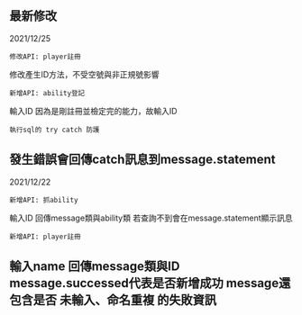 最新修改
-----------------------

2021/12/25

    修改API: player註冊

修改產生ID方法，不受空號與非正規號影響


    新增API: ability登記

輸入ID
因為是剛註冊並檢定完的能力，故輸入ID


    執行sql的 try catch 防護

發生錯誤會回傳catch訊息到message.statement
-----------------------

2021/12/22

    新增API: 抓ability

輸入ID
回傳message類與ability類
若查詢不到會在message.statement顯示訊息


    新增API: player註冊

輸入name
回傳message類與ID
message.successed代表是否新增成功
message還包含是否 未輸入、命名重複 的失敗資訊
-----------------------